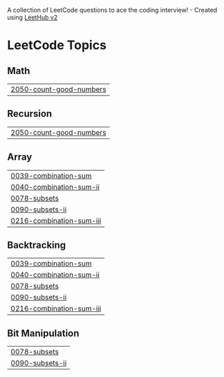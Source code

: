 A collection of LeetCode questions to ace the coding interview! - Created using [LeetHub v2](https://github.com/arunbhardwaj/LeetHub-2.0)
<!---LeetCode Topics Start-->
# LeetCode Topics
## Math
|  |
| ------- |
| [2050-count-good-numbers](https://github.com/shreyasreddy1401/Leetcode_problems/tree/master/2050-count-good-numbers) |
## Recursion
|  |
| ------- |
| [2050-count-good-numbers](https://github.com/shreyasreddy1401/Leetcode_problems/tree/master/2050-count-good-numbers) |
## Array
|  |
| ------- |
| [0039-combination-sum](https://github.com/shreyasreddy1401/Leetcode_problems/tree/master/0039-combination-sum) |
| [0040-combination-sum-ii](https://github.com/shreyasreddy1401/Leetcode_problems/tree/master/0040-combination-sum-ii) |
| [0078-subsets](https://github.com/shreyasreddy1401/Leetcode_problems/tree/master/0078-subsets) |
| [0090-subsets-ii](https://github.com/shreyasreddy1401/Leetcode_problems/tree/master/0090-subsets-ii) |
| [0216-combination-sum-iii](https://github.com/shreyasreddy1401/Leetcode_problems/tree/master/0216-combination-sum-iii) |
## Backtracking
|  |
| ------- |
| [0039-combination-sum](https://github.com/shreyasreddy1401/Leetcode_problems/tree/master/0039-combination-sum) |
| [0040-combination-sum-ii](https://github.com/shreyasreddy1401/Leetcode_problems/tree/master/0040-combination-sum-ii) |
| [0078-subsets](https://github.com/shreyasreddy1401/Leetcode_problems/tree/master/0078-subsets) |
| [0090-subsets-ii](https://github.com/shreyasreddy1401/Leetcode_problems/tree/master/0090-subsets-ii) |
| [0216-combination-sum-iii](https://github.com/shreyasreddy1401/Leetcode_problems/tree/master/0216-combination-sum-iii) |
## Bit Manipulation
|  |
| ------- |
| [0078-subsets](https://github.com/shreyasreddy1401/Leetcode_problems/tree/master/0078-subsets) |
| [0090-subsets-ii](https://github.com/shreyasreddy1401/Leetcode_problems/tree/master/0090-subsets-ii) |
<!---LeetCode Topics End-->